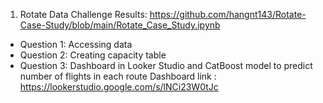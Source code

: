 1. Rotate Data Challenge Results: https://github.com/hangnt143/Rotate-Case-Study/blob/main/Rotate_Case_Study.ipynb
- Question 1: Accessing data
- Question 2: Creating capacity table
- Question 3: Dashboard in Looker Studio and CatBoost model to predict number of flights in each route
  Dashboard link : https://lookerstudio.google.com/s/lNCi23W0tJc
